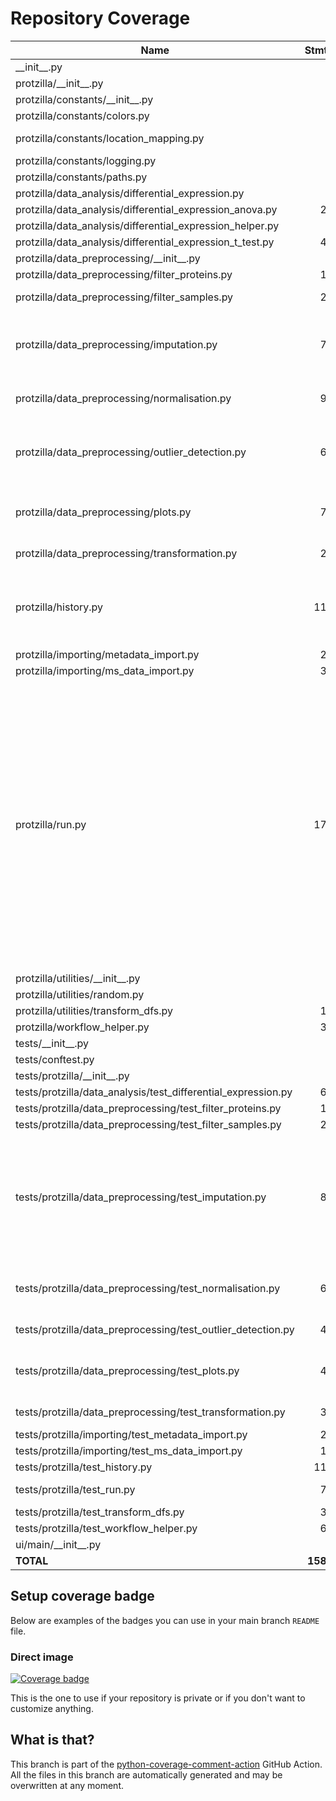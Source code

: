 # Repository Coverage



| Name                                                             |    Stmts |     Miss |   Branch |   BrPart |   Cover |   Missing |
|----------------------------------------------------------------- | -------: | -------: | -------: | -------: | ------: | --------: |
| \_\_init\_\_.py                                                  |        0 |        0 |        0 |        0 |    100% |           |
| protzilla/\_\_init\_\_.py                                        |        0 |        0 |        0 |        0 |    100% |           |
| protzilla/constants/\_\_init\_\_.py                              |        0 |        0 |        0 |        0 |    100% |           |
| protzilla/constants/colors.py                                    |        2 |        0 |        0 |        0 |    100% |           |
| protzilla/constants/location\_mapping.py                         |        8 |        0 |        4 |        1 |     92% |  17->exit |
| protzilla/constants/logging.py                                   |        3 |        0 |        0 |        0 |    100% |           |
| protzilla/constants/paths.py                                     |        6 |        0 |        0 |        0 |    100% |           |
| protzilla/data\_analysis/differential\_expression.py             |        5 |        2 |        0 |        0 |     60% |       8-9 |
| protzilla/data\_analysis/differential\_expression\_anova.py      |       22 |        0 |        6 |        1 |     96% |    82->85 |
| protzilla/data\_analysis/differential\_expression\_helper.py     |        7 |        1 |        2 |        1 |     78% |        22 |
| protzilla/data\_analysis/differential\_expression\_t\_test.py    |       40 |        0 |       10 |        0 |    100% |           |
| protzilla/data\_preprocessing/\_\_init\_\_.py                    |        0 |        0 |        0 |        0 |    100% |           |
| protzilla/data\_preprocessing/filter\_proteins.py                |       15 |        2 |        4 |        1 |     74% |     55-56 |
| protzilla/data\_preprocessing/filter\_samples.py                 |       26 |        1 |        4 |        2 |     90% |56->65, 66 |
| protzilla/data\_preprocessing/imputation.py                      |       74 |        1 |       14 |        3 |     95% |140, 290->299, 309->315 |
| protzilla/data\_preprocessing/normalisation.py                   |       99 |        1 |       22 |        2 |     98% |243->254, 255 |
| protzilla/data\_preprocessing/outlier\_detection.py              |       67 |        3 |       12 |        4 |     89% |172, 189, 244, 245->exit |
| protzilla/data\_preprocessing/plots.py                           |       71 |        7 |        9 |        1 |     90% |176->191, 368-392 |
| protzilla/data\_preprocessing/transformation.py                  |       20 |        2 |        8 |        3 |     82% |31, 40->49, 50 |
| protzilla/history.py                                             |      119 |        6 |       46 |        6 |     93% |33, 109, 116, 124, 189, 203 |
| protzilla/importing/metadata\_import.py                          |       27 |        7 |       12 |        1 |     64% |     19-26 |
| protzilla/importing/ms\_data\_import.py                          |       30 |        0 |        4 |        0 |    100% |           |
| protzilla/run.py                                                 |      175 |       38 |       50 |        7 |     74% |36-42, 46-52, 58, 83->82, 85, 114-115, 126-127, 134-135, 145, 149, 157->155, 168-175, 178-182, 219-222, 234-235 |
| protzilla/utilities/\_\_init\_\_.py                              |        0 |        0 |        0 |        0 |    100% |           |
| protzilla/utilities/random.py                                    |        4 |        0 |        0 |        0 |    100% |           |
| protzilla/utilities/transform\_dfs.py                            |       11 |        0 |        0 |        0 |    100% |           |
| protzilla/workflow\_helper.py                                    |       33 |        0 |       30 |        1 |     98% |    20->19 |
| tests/\_\_init\_\_.py                                            |        0 |        0 |        0 |        0 |    100% |           |
| tests/conftest.py                                                |        6 |        0 |        0 |        0 |    100% |           |
| tests/protzilla/\_\_init\_\_.py                                  |        0 |        0 |        0 |        0 |    100% |           |
| tests/protzilla/data\_analysis/test\_differential\_expression.py |       63 |        0 |       10 |        0 |    100% |           |
| tests/protzilla/data\_preprocessing/test\_filter\_proteins.py    |       16 |        1 |        2 |        1 |     89% |        48 |
| tests/protzilla/data\_preprocessing/test\_filter\_samples.py     |       29 |        2 |        4 |        2 |     88% |    74, 99 |
| tests/protzilla/data\_preprocessing/test\_imputation.py          |       87 |       10 |       10 |        5 |     85% |154-155, 179-180, 204-205, 232-233, 258-259 |
| tests/protzilla/data\_preprocessing/test\_normalisation.py       |       67 |        4 |       12 |        4 |     90% |309, 325, 351, 377 |
| tests/protzilla/data\_preprocessing/test\_outlier\_detection.py  |       41 |        3 |        6 |        3 |     87% |65, 79, 95 |
| tests/protzilla/data\_preprocessing/test\_plots.py               |       47 |        8 |       16 |        5 |     79% |20, 39, 56, 81, 117-120 |
| tests/protzilla/data\_preprocessing/test\_transformation.py      |       35 |        2 |        4 |        2 |     90% |  119, 140 |
| tests/protzilla/importing/test\_metadata\_import.py              |       23 |        0 |        0 |        0 |    100% |           |
| tests/protzilla/importing/test\_ms\_data\_import.py              |       16 |        0 |        0 |        0 |    100% |           |
| tests/protzilla/test\_history.py                                 |      116 |        0 |        6 |        0 |    100% |           |
| tests/protzilla/test\_run.py                                     |       78 |        8 |        2 |        0 |     90% |   107-125 |
| tests/protzilla/test\_transform\_dfs.py                          |       32 |        0 |        0 |        0 |    100% |           |
| tests/protzilla/test\_workflow\_helper.py                        |       62 |        0 |       10 |        0 |    100% |           |
| ui/main/\_\_init\_\_.py                                          |        0 |        0 |        0 |        0 |    100% |           |
|                                                        **TOTAL** | **1582** |  **109** |  **319** |   **56** | **90%** |           |


## Setup coverage badge

Below are examples of the badges you can use in your main branch `README` file.

### Direct image

[![Coverage badge](https://github.com/antonneubauer/PROTzilla2/raw/python-coverage-comment-action-data/badge.svg)](https://github.com/antonneubauer/PROTzilla2/tree/python-coverage-comment-action-data)

This is the one to use if your repository is private or if you don't want to customize anything.



## What is that?

This branch is part of the
[python-coverage-comment-action](https://github.com/marketplace/actions/python-coverage-comment)
GitHub Action. All the files in this branch are automatically generated and may be
overwritten at any moment.